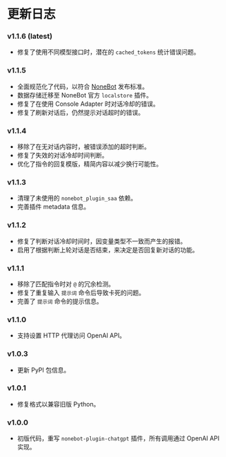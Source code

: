 # 更新日志

### v1.1.6 (latest)

- 修复了使用不同模型接口时，潜在的 `cached_tokens` 统计错误问题。

### v1.1.5

- 全面规范化了代码，以符合 [NoneBot](https://github.com/nonebot/nonebot2/issues/3339) 发布标准。
- 数据存储迁移至 NoneBot 官方 `localstore` 插件。
- 修复了在使用 Console Adapter 时对话冷却的错误。
- 修复了刷新对话后，仍然提示对话超时的错误。

### v1.1.4

- 移除了在无对话内容时，被错误添加的超时判断。
- 修复了失效的对话冷却时间判断。
- 优化了指令的回复模版，精简内容以减少换行可能性。

### v1.1.3

- 清理了未使用的 `nonebot_plugin_saa` 依赖。
- 完善插件 metadata 信息。

### v1.1.2

- 修复了判断对话冷却时间时，因变量类型不一致而产生的报错。
- 启用了根据判断上轮对话是否结束，来决定是否回复新对话的功能。

### v1.1.1

- 移除了匹配指令时对 `@` 的冗余检测。
- 修复了重复输入 `提示词` 命令后导致卡死的问题。
- 完善了 `提示词` 命令的提示信息。

### v1.1.0

- 支持设置 HTTP 代理访问 OpenAI API。

### v1.0.3

- 更新 PyPI 包信息。

### v1.0.1

- 修复格式以兼容旧版 Python。

### v1.0.0

- 初版代码，重写 `nonebot-plugin-chatgpt` 插件，所有调用通过 OpenAI API 实现。
